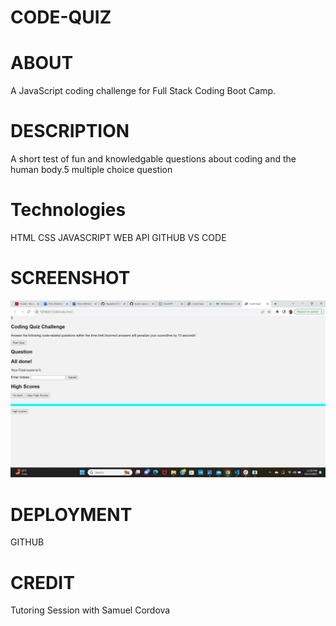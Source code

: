 # CODE-QUIZ
# ABOUT
A JavaScript coding challenge for Full Stack Coding Boot Camp.

# DESCRIPTION
A short test of fun and knowledgable questions about coding and the human body.5 multiple choice question

# Technologies
HTML
CSS
JAVASCRIPT
WEB API
GITHUB
VS CODE

# SCREENSHOT
![Alt text](image.png)

# DEPLOYMENT
GITHUB

# CREDIT
Tutoring Session with Samuel Cordova